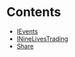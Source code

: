 

# Contents
- [IEvents](IEvents.sol/interface.IEvents.md)
- [INineLivesTrading](INineLivesTrading.sol/interface.INineLivesTrading.md)
- [Share](Share.sol/contract.Share.md)
